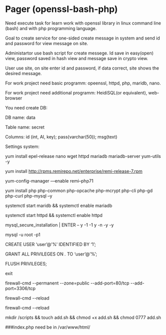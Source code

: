 # Pager (openssl-bash-php)

Need execute task for learn work with openssl library  in linux command line (bash) and with php programming language. 

Goal to create service for one-sided create message in system and send id and password for view message on site.

Administartor use bash script for create messege. Id save in easy(open) view, password saved in hash view and message save in crypto view.

User use site, on site enter id and password, if data correct, site shows the desired message.

For work project need basic programm: opeenssl, httpd, php, maridb, nano.

For work project need additional programm: HeidiSQL(or equivalent), web-browser

You need create DB:

DB name: data

Table name: secret

Columns: id (int, AI, key); pass(varchar(50)); msg(text)

Settings system:

yum install epel-release nano wget httpd mariadb mariadb-server yum-utils -y

yum install http://rpms.remirepo.net/enterprise/remi-release-7.rpm

yum-config-manager ––enable remi–php71

yum install php php-common php-opcache php-mcrypt php-cli php-gd php-curl php-mysql –y

systemctl start maridb && systemctl enable mariadb

systemctl start httpd && systemctl enable httpd

mysql_secure_installation | ENTER – y -1 -1 y -n -y -y 

mysql -u root -p1

CREATE USER ‘user’@’%’ IDENTIFIED BY ‘1’;

GRANT ALL PRIVILEGES ON *.* TO ‘user’@’%’;

FLUSH PRIVILEGES;

exit

firewall-cmd --permanent --zone=public --add-port=80/tcp --add-port=3306/tcp

firewall-cmd --reload

firewall-cmd --reload

mkdir /scripts && touch add.sh && chmod +x add.sh && chmod 0777 add.sh

###index.php need be in /var/www/html/

